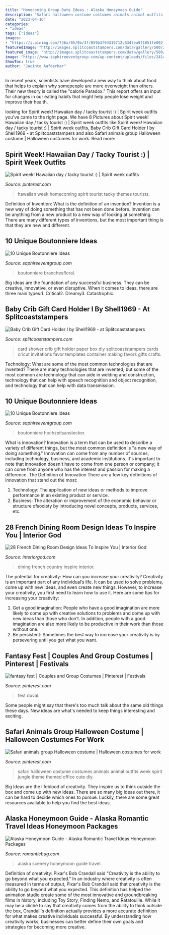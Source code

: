 ```yaml
---
title: "Homecoming Group Date Ideas : Alaska Honeymoon Guide"
description: "Safari halloween costume costumes animals animal outfits week spirit jungle theme themed office cute diy"
date: "2023-04-16"
categories:
- "ideas"
tags: ["ideas"]
images:
- "https://i.pinimg.com/736x/05/9b/3f/059b3f94319712c6347ea9f1851fe092.jpg"
featuredImage: "http://images.splitcoaststampers.com/data/gallery/500/2009/03/18/IMG_1312_by_Shell1969.jpg"
featured_image: "http://images.splitcoaststampers.com/data/gallery/500/2009/03/18/IMG_1312_by_Shell1969.jpg"
image: "https://www.saphireeventgroup.com/wp-content/uploads/files/2414/5694/2700/unique_boutonniere_9.jpg"
ShowToc: true
author: "Jacinto Aufderhar"
---
```



In recent years, scientists have developed a new way to think about food that helps to explain why somepeople are more overweight than others. Their new theory is called the "calorie Paradox." This report offers an input for changes in our eating habits that might help people lose weight and improve their health.

	

		
looking for Spirit week! Hawaiian day / tacky tourist :) | Spirit week outfits you've came to the right page. We have 8 Pictures about Spirit week! Hawaiian day / tacky tourist :) | Spirit week outfits like Spirit week! Hawaiian day / tacky tourist :) | Spirit week outfits, Baby Crib Gift Card Holder I by Shell1969 - at Splitcoaststampers and also Safari animals group Halloween costume | Halloween costumes for work. Read more:
		
    
## Spirit Week! Hawaiian Day / Tacky Tourist :) | Spirit Week Outfits

<img loading=lazy src="https://i.pinimg.com/736x/05/9b/3f/059b3f94319712c6347ea9f1851fe092.jpg" onerror="this.onerror=null;this.src='https://tse4.mm.bing.net/th?id=OIP.4VvkdoLIH74goW4P-l7f8gHaJ3&amp;pid=15.1';" alt="Spirit week! Hawaiian day / tacky tourist :) | Spirit week outfits">

_Source: pinterest.com_

>hawaiian week homecoming spirit tourist tacky themes tourists. 

	

Definition of Invention: What is the definition of an invention?
Invention is a new way of doing something that has not been done before. Invention can be anything from a new product to a new way of looking at something. There are many different types of inventions, but the most important thing is that they are new and different.

    
## 10 Unique Boutonniere Ideas

<img loading=lazy src="https://www.saphireeventgroup.com/wp-content/uploads/files/2114/5694/2697/unique_boutonniere_4.jpg" onerror="this.onerror=null;this.src='https://tse2.mm.bing.net/th?id=OIP.5TqLrgNHkZo4s1fshs03xAAAAA&amp;pid=15.1';" alt="10 Unique Boutonniere Ideas">

_Source: saphireeventgroup.com_

>boutonniere branchesfloral. 

	

Big ideas are the foundation of any successful business. They can be creative, innovative, or even disruptive. When it comes to ideas, there are three main types:1. Critical2. Dreamy3. Catastrophic.

    
## Baby Crib Gift Card Holder I By Shell1969 - At Splitcoaststampers

<img loading=lazy src="http://images.splitcoaststampers.com/data/gallery/500/2009/03/18/IMG_1312_by_Shell1969.jpg" onerror="this.onerror=null;this.src='https://tse2.mm.bing.net/th?id=OIP.oVbOBJcCvyFSeTaADp-BawAAAA&amp;pid=15.1';" alt="Baby Crib Gift Card Holder I by Shell1969 - at Splitcoaststampers">

_Source: splitcoaststampers.com_

>card shower crib gift holder paper box diy splitcoaststampers cards cricut invitations favor templates container making favors gifts crafts. 

	

Technology: What are some of the most common technologies that are invented?
There are many technologies that are invented, but some of the most common are technology that can aide in welding and construction, technology that can help with speech recognition and object recognition, and technology that can help with data transmission.

    
## 10 Unique Boutonniere Ideas

<img loading=lazy src="https://www.saphireeventgroup.com/wp-content/uploads/files/2414/5694/2700/unique_boutonniere_9.jpg" onerror="this.onerror=null;this.src='https://tse1.mm.bing.net/th?id=OIP.FImlgpXz9nJO5Ikf74aCywAAAA&amp;pid=15.1';" alt="10 Unique Boutonniere Ideas">

_Source: saphireeventgroup.com_

>boutonniere hochzeitsanstecker. 

	

What is innovation?
Innovation is a term that can be used to describe a variety of different things, but the most common definition is "a new way of doing something." Innovation can come from any number of sources, including technology, business, and academic institutions. It's important to note that innovation doesn't have to come from one person or company; it can come from anyone who has the interest and passion for making a difference.
The Definition of Innovation
There are a few key definitions of innovation that stand out the most: 
1. Technology: The application of new ideas or methods to improve performance in an existing product or service. 
2. Business: The alteration or improvement of the economic behavior or structure ofsociety by introducing novel concepts, products, services, etc. 

    
## 28 French Dining Room Design Ideas To Inspire You | Interior God

<img loading=lazy src="http://interiorgod.com/wp-content/uploads/2016/10/Dining-Room-French-Country-Ideas.jpg" onerror="this.onerror=null;this.src='https://tse3.mm.bing.net/th?id=OIP.k2gT5BF65-ndwL_uoqH9wAHaJ4&amp;pid=15.1';" alt="28 French Dining Room Design Ideas To Inspire You | Interior God">

_Source: interiorgod.com_

>dining french country inspire interior. 

	

The potential for creativity: How can you increase your creativity?
Creativity is an important part of any individual’s life. It can be used to solve problems, come up with new ideas, and even create new things. However, to increase your creativity, you first need to learn how to use it. Here are some tips for increasing your creativity: 
1. Get a good imagination: People who have a good imagination are more likely to come up with creative solutions to problems and come up with new ideas than those who don’t. In addition, people with a good imagination are also more likely to be productive in their work than those without one. 
2. Be persistent: Sometimes the best way to increase your creativity is by persevering until you get what you want.

    
## Fantasy Fest | Couples And Group Costumes | Pinterest | Festivals

<img loading=lazy src="https://s-media-cache-ak0.pinimg.com/736x/fa/97/a8/fa97a862ee7acf0d0015a81c2087a22b.jpg" onerror="this.onerror=null;this.src='https://tse4.mm.bing.net/th?id=OIP.aXg9rTSp83FGL-Mj_VtthAHaKG&amp;pid=15.1';" alt="fantasy fest | Couples and Group Costumes | Pinterest | Festivals">

_Source: pinterest.com_

>fest duval. 

	

Some people might say that there's too much talk about the same old things these days. New ideas are what's needed to keep things interesting and exciting.

    
## Safari Animals Group Halloween Costume | Halloween Costumes For Work

<img loading=lazy src="https://i.pinimg.com/736x/b2/d1/60/b2d160cc08157a9c1ed8c1f7a1b91e0b--group-halloween-costumes-safari-animals.jpg" onerror="this.onerror=null;this.src='https://tse3.mm.bing.net/th?id=OIP.I2kmn7teFndgXs__M0rK7QHaJ3&amp;pid=15.1';" alt="Safari animals group Halloween costume | Halloween costumes for work">

_Source: pinterest.com_

>safari halloween costume costumes animals animal outfits week spirit jungle theme themed office cute diy. 

	

Big Ideas are the lifeblood of creativity. They inspire us to think outside the box and come up with new ideas. There are so many big ideas out there, it can be hard to decide which ones to pursue. Luckily, there are some great resources available to help you find the best ideas.

    
## Alaska Honeymoon Guide - Alaska Romantic Travel Ideas Honeymoon Packages

<img loading=lazy src="http://www.romanticbug.com/wp-content/themes/rbug/thumbimg.php?src=wp-content/uploads/2013/03/Alaska1.jpg&amp;w=860&amp;h=350" onerror="this.onerror=null;this.src='https://tse2.mm.bing.net/th?id=OIP.iEVCtc7Xmh3j-RMOeVlLCQHaDA&amp;pid=15.1';" alt="Alaska Honeymoon Guide - Alaska Romantic Travel Ideas Honeymoon Packages">

_Source: romanticbug.com_

>alaska scenery honeymoon guide travel. 

	

Definition of creativity: Pixar's Bob Crandall said "Creativity is the ability to go beyond what you expected."
In an industry where creativity is often measured in terms of output, Pixar's Bob Crandall said that creativity is the ability to go beyond what you expected. This definition has helped the animation studio create some of the most innovative and groundbreaking films in history, including Toy Story, Finding Nemo, and Ratatouille.
While it may be a cliché to say that creativity comes from the ability to think outside the box, Crandall's definition actually provides a more accurate definition for what makes creative individuals successful. By understanding how creativity works, businesses can better define their own goals and strategies for becoming more creative.

